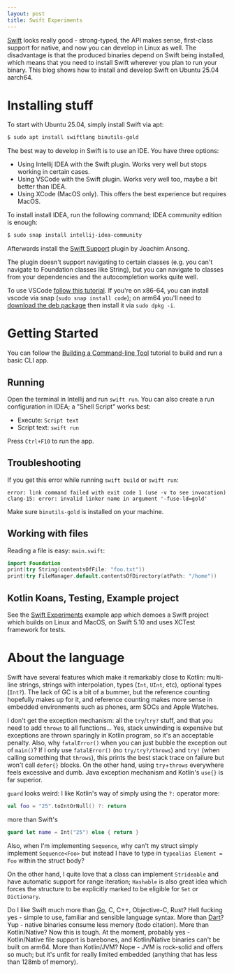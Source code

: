 ```yaml
---
layout: post
title: Swift Experiments
---
```


[Swift](https://www.swift.org/) looks really good - strong-typed,
the API makes sense, first-class support for native, and now you can develop in Linux
as well. The disadvantage is that the produced binaries depend on Swift being installed,
which means that you need to install Swift wherever you plan to run your binary.
This blog shows how to install and develop Swift on Ubuntu 25.04 aarch64.

# Installing stuff

To start with Ubuntu 25.04, simply install Swift via apt:
```bash
$ sudo apt install swiftlang binutils-gold
```

The best way to develop in Swift is to use an IDE. You have three options:

- Using Intellij IDEA with the Swift plugin. Works very well but stops working in certain cases.
- Using VSCode with the Swift plugin. Works very well too, maybe a bit better than IDEA.
- Using XCode (MacOS only). This offers the best experience but requires MacOS.

To install install IDEA, run the following command; IDEA community edition is enough:
```bash
$ sudo snap install intellij-idea-community
```
Afterwards install the [Swift Support](https://plugins.jetbrains.com/plugin/22150-swift-support)
plugin by Joachim Ansong.

The plugin doesn't support navigating to certain classes (e.g. you can't
navigate to Foundation classes like String), but you can navigate to classes from your dependencies
and the autocompletion works quite well.

To use VSCode [follow this tutorial](https://www.swift.org/documentation/articles/getting-started-with-vscode-swift.html).
If you're on x86-64, you can install vscode via snap (`sudo snap install code`);
on arm64 you'll need to [download the deb package](https://code.visualstudio.com/Download)
then install it via `sudo dpkg -i`.

# Getting Started

You can follow the [Building a Command-line Tool](https://www.swift.org/getting-started/cli-swiftpm/)
tutorial to build and run a basic CLI app.

## Running

Open the terminal in Intellij and run `swift run`. You can also create a run configuration
in IDEA; a "Shell Script" works best:

* Execute: `Script text`
* Script text: `swift run`

Press `Ctrl+F10` to run the app.

## Troubleshooting

If you get this error while running `swift build` or `swift run`:
```
error: link command failed with exit code 1 (use -v to see invocation)
clang-15: error: invalid linker name in argument '-fuse-ld=gold'
```
Make sure `binutils-gold` is installed on your machine.

## Working with files

Reading a file is easy: `main.swift`:
```swift
import Foundation
print(try String(contentsOfFile: "foo.txt"))
print(try FileManager.default.contentsOfDirectory(atPath: "/home"))
```

## Kotlin Koans, Testing, Example project

See the [Swift Experiments](https://github.com/mvysny/swift-experiments)
example app which demoes a Swift project which builds on Linux and MacOS,
on Swift 5.10 and uses XCTest framework for tests.

# About the language

Swift have several features which make it remarkably close to Kotlin:
multi-line strings, strings with interpolation, types (`Int`, `UInt`, etc),
optional types (`Int?`).
The lack of GC is a bit of a bummer, but the reference counting hopefully makes
up for it, and reference counting makes more sense in embedded environments such as
phones, arm SOCs and Apple Watches.

I don't get the exception mechanism: all the `try`/`try?` stuff, and that you need
to add `throws` to all functions... Yes, stack unwinding is expensive but exceptions
are thrown sparingly in Kotlin program, so it's an acceptable penalty. Also,
why `fatalError()` when you can just bubble the exception out of `main()`?
If I only use `fatalError()` (no `try/try?/throws`) and `try!` (when calling something
that `throws`), this prints the best stack trace on failure but won't call `defer{}` blocks.
On the other hand, using `try`+`throws` everywhere feels excessive and dumb.
Java exception mechanism and Kotlin's `use{}` is far superior.

`guard` looks weird: I like Kotlin's way of simply using the `?:` operator more:
```kotlin
val foo = "25".toIntOrNull() ?: return
```
more than Swift's
```swift
guard let name = Int("25") else { return }
```

Also, when I'm implementing `Sequence`, why can't my struct simply implement `Sequence<Foo>`
but instead I have to type in `typealias Element = Foo` within the struct body?

On the other hand, I quite love that a class can implement `Strideable`
and have automatic support for range iteration; `Hashable` is also great idea
which forces the structure to be explicitly marked to be eligible for `Set` or
`Dictionary`.

Do I like Swift much more than [Go](../golang-sucks/), C, C++, Objective-C, Rust? Hell fucking yes -
simple to use, familiar and sensible language syntax.
More than [Dart](../on-dart/)? Yup - native binaries consume less memory (todo citation). 
More than Kotlin/Native? Now this is tough. At the moment,
probably yes - Kotlin/Native file support is barebones, and Kotlin/Native
binaries can't be built on arm64. More than Kotlin/JVM? Nope - JVM is rock-solid and
offers so much; but it's unfit for really limited embedded (anything that has less than 128mb of memory).
